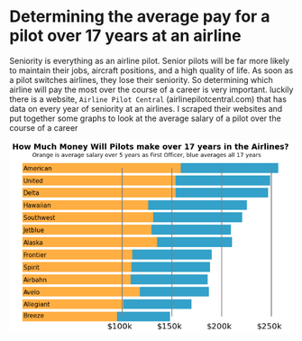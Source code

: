 # Determining the average pay for a pilot over 17 years at an airline

Seniority is everything as an airline pilot. Senior pilots will be far more likely to maintain their jobs, aircraft positions, and a high quality of life. As soon as a pilot switches airlines, they lose their seniority.  So determining which airline will pay the most over the course of a career is very important.  luckily there is a website, `Airline Pilot Central` (airlinepilotcentral.com) that has data on every year of seniority at an airlines.  I scraped their websites and put together some graphs to look at the average salary of a pilot over the course of a career

![Average Annual Pilot Salary](https://github.com/Prmurray/pilot_pay/blob/main/airlines.png?raw=true)
